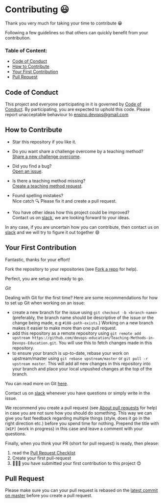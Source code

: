 # Contributing :smiley:

Thank you very much for taking your time to contribute :grin: 

Following a few guidelines so that others can quickly benefit from your contribution.

### Table of Content: 

- [Code of Conduct](#code-of-conduct)
- [How to Contribute](#how-to-contribute) 
- [Your First Contribution](#your-first-contribution)
- [Pull Request](#pull-request)



## Code of Conduct
This project and everyone participating in it is governed by [Code of Conduct](https://github.com/devops-education/Teaching-Methods-in-Devops-Education/blob/main/CODE_OF_CONDUCT.md). By participating, you are expected to uphold this code. Please report unacceptable behaviour to ensino.devops@gmail.com

## How to Contribute
- Star this repository if you like it.

- Do you want share a challenge overcome by a teaching method?  
  [Share a new challenge overcome](https://github.com/devops-education/Teaching-Methods-in-Devops-Education/issues/new?template=challenge_request.md&title=[Challenge]).
  
- Did you find a bug?  
  [Open an issue](https://github.com/devops-education/Teaching-Methods-in-Devops-Education/issues/new?template=bug_report.md).
  
- Is there a teaching method missing?  
  [Create a teaching method request](https://github.com/devops-education/Teaching-Methods-in-Devops-Education/issues/new?template=teaching_method_request.md&title=[Teaching_Method]).
  
- Found spelling mistakes?  
  Nice catch :mag: Please fix it and create a pull request.
     
- You have other ideas how this project could be improved?  
  Contact us on 
  [slack](https://devops-education.slack.com/archives/C01RJV66G4V),
  we are looking forward to your ideas.

In any case, if you are uncertain how you can contribute, then contact us on 
[slack](https://devops-education.slack.com/archives/C01RJV66G4V)
and we will try to figure it out together :smile:

## Your First Contribution
Fantastic, thanks for your effort! 
  
Fork the repository to your repositories (see [Fork a repo](https://help.github.com/en/articles/fork-a-repo) for help). 

Perfect, you are setup and ready to go. 

<a name="git"></a>
*Git*  

Dealing with Git for the first time? Here are some recommendations for how to set up Git when working on an issue: 
- create a new branch for the issue using `git checkout -b <branch-name>` (preferably, the branch name
  should be descriptive of the issue or the change being made, e.g `#108-path-exists`.) Working
  on a new branch makes it easier to make more than one pull request.
- add this repository as a remote repository using
 `git remote add upstream https://github.com/devops-education/Teaching-Methods-in-Devops-Education.git`. You will use this to
  fetch changes made in this repository.
- to ensure your branch is up-to-date, rebase your work on
  upstream/master using `git rebase upstream/master` or `git pull -r upstream master`.
  This will add all new changes in this repository into your branch and place your
  local unpushed changes at the top of the branch.

You can read more on Git [here](https://git-scm.com/book/).

Contact us on [slack](https://devops-education.slack.com/archives/C01RJV66G4V) whenever you have questions or simply write in the issue.

We recommend you create a pull request (see [About pull requests](https://help.github.com/en/articles/about-pull-requests) for help)
in case you are not sure how you should do something. 
This way we can give you fast feedback regarding multiple things (style, does it go in the right direction etc.) before you spend time for nothing.
Prepend the title with `[WIP]` (work in progress) in this case and leave a comment with your questions.

Finally, when you think your PR (short for pull request) is ready, then please:

1. read the [Pull Request Checklist](#pull-request-checklist) 
2. Create your first pull-request
3. 👏👏👏 you have submitted your first contribution to this project :blush:

## Pull Request
Please make sure you can your pull request is rebased on the [latest commit on master](https://github.com/devops-education/Teaching-Methods-in-Devops-Education/commits/master) before you create a pull request.
